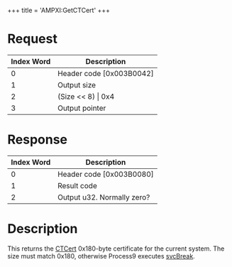 +++
title = 'AMPXI:GetCTCert'
+++

# Request

| Index Word | Description                |
|------------|----------------------------|
| 0          | Header code \[0x003B0042\] |
| 1          | Output size                |
| 2          | (Size \<\< 8) \| 0x4       |
| 3          | Output pointer             |

# Response

| Index Word | Description                |
|------------|----------------------------|
| 0          | Header code \[0x003B0080\] |
| 1          | Result code                |
| 2          | Output u32. Normally zero? |

# Description

This returns the [CTCert](CTCert "wikilink") 0x180-byte certificate for
the current system. The size must match 0x180, otherwise Process9
executes [svcBreak](SVC "wikilink").
